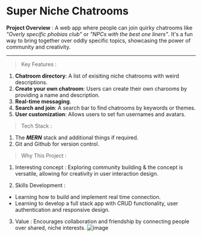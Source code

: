 # Super Niche Chatrooms

**Project Overview** : 
A web app where people can join quirky chatrooms like *"Overly specific phobias club"* or *"NPCs with the best one liners"*. It's a fun way to bring together over oddly specific topics, showcasing the power of community and creativity.

---


> Key Features : 
1. **Chatroom directory**: A list of exisiting niche chatrooms with weird descriptions.
2. **Create your own chatroom**: Users can create their own charooms by providing a name and description.
3.  **Real-time messaging**.
4. **Search and join**: A search bar to find chatrooms by keywords or themes.
5.  **User customization**: Allows users to set fun usernames and avatars. 

>Tech Stack : 

1. The ***MERN*** stack and additional things if required.
2. Git and Github for version control. 

>Why This Project : 
 
1.  Interesting concept : Exploring community building & the concept is versatile, allowing for creativity in user interaction design.

2. Skills Development : 
- Learning how to build and implement real time connection. 
- Learning to develop a full stack app with CRUD functionality, user authentication and responsive design. 

 3. Value : Encourages collaboration and friendship by connecting people over shared, niche interests.
![image](https://github.com/user-attachments/assets/a6ee3eaa-733b-4682-bfef-7ab9705a5894)
